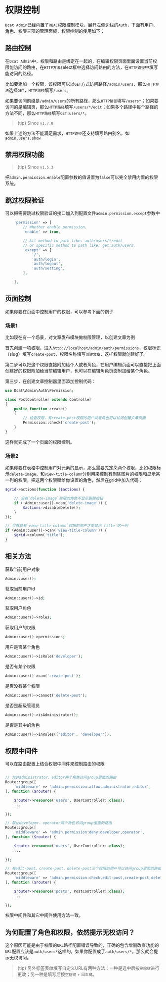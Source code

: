 # 权限控制

`Dcat Admin`已经内置了`RBAC`权限控制模块，展开左侧边栏的`Auth`，下面有用户、角色、权限三项的管理面板，权限控制的使用如下：

## 路由控制

在`Dcat Admin`中，权限和路由是绑定在一起的，在编辑权限页面里面设置当前权限能访问的路由，在`HTTP方法`select框中选择访问路由的方法，在`HTTP路径`中填写能访问的路径。

比如要添加一个权限，该权限可以以`GET`方式访问路径`/admin/users`，那么`HTTP方法`选择`GET`，`HTTP路径`填写`/users`。


如果要访问前缀是`/admin/users`的所有路径，那么`HTTP路径`填写`/users*`；如果要访问的是编辑页，那么`HTTP路径`填写`/users/*/edit`；如果多个路径中每个路径的方法不同，那么`HTTP路径`填写`GET:users/*`。

> {tip} Since `v1.7.0`

如果上述的方法不能满足需求，`HTTP路径`还支持填写路由别名，如`admin.users.show`


## 禁用权限功能

> {tip} Since `v1.5.3`

把`admin.permission.enable`配置参数的值设置为`false`可以完全禁用内置的权限系统。

## 跳过权限验证

可以把需要跳过权限验证的接口加入到配置文件`admin.permission.except`参数中

```php
	'permission' => [
		// Whether enable permission.
		'enable' => true,

		// All method to path like: auth/users/*/edit
		// or specific method to path like: get:auth/users.
		'except' => [
			'/',
			'auth/login',
			'auth/logout',
			'auth/setting',
		],

	],
```

## 页面控制

如果你要在页面中控制用户的权限，可以参考下面的例子

### 场景1

比如现在有一个场景，对文章发布模块做权限管理，以创建文章为例

首先创建一项权限，进入`http://localhost/admin/auth/permissions`，权限标识（slug）填写`create-post`，权限名称填写`创建文章`，这样权限就创建好了。

第二步可以把这个权限直接附加给个人或者角色，在用户编辑页面可以直接把上面创建好的权限附加给当前编辑用户，也可以在编辑角色页面附加给某个角色。

第三步，在创建文章控制器里面添加控制代码：
```php
use Dcat\Admin\Auth\Permission;

class PostController extends Controller
{
    public function create()
    {
        // 检查权限，有create-post权限的用户或者角色可以访问创建文章页面
        Permission::check('create-post');
    }
}
```
这样就完成了一个页面的权限控制。

### 场景2

如果你要在表格中控制用户对元素的显示，那么需要先定义两个权限，比如权限标示`delete-image`、和`view-title-column`分别用来控制有删除图片的权限和显示某一列的权限，把这两个权限赋给你设置的角色，然后在grid中加入代码：
```php
$grid->actions(function ($actions) {

    // 没有`delete-image`权限的角色不显示删除按钮
    if (!Admin::user()->can('delete-image')) {
        $actions->disableDelete();
    }
});

// 只有具有`view-title-column`权限的用户才能显示`title`这一列
if (Admin::user()->can('view-title-column')) {
    $grid->column('title');
}
```

## 相关方法

获取当前用户对象
```php
Admin::user();
```

获取当前用户id
```php
Admin::user()->id;
```

获取用户角色
```php
Admin::user()->roles;
```

获取用户的权限
```php
Admin::user()->permissions;
```

用户是否某个角色
```php
Admin::user()->isRole('developer');
```

是否有某个权限
```php
Admin::user()->can('create-post');
```

是否没有某个权限
```php
Admin::user()->cannot('delete-post');
```

是否是超级管理员
```php
Admin::user()->isAdministrator();
```

是否是其中的角色
```php
Admin::user()->inRoles(['editor', 'developer']);
```

## 权限中间件

可以在路由配置上结合权限中间件来控制路由的权限

```php

// 允许administrator、editor两个角色访问group里面的路由
Route::group([
    'middleware' => 'admin.permission:allow,administrator,editor',
], function ($router) {

    $router->resource('users', UserController::class);
    ...
    
});

// 禁止developer、operator两个角色访问group里面的路由
Route::group([
    'middleware' => 'admin.permission:deny,developer,operator',
], function ($router) {

    $router->resource('users', UserController::class);
    ...
    
});

// 有edit-post、create-post、delete-post三个权限的用户可以访问group里面的路由
Route::group([
    'middleware' => 'admin.permission:check,edit-post,create-post,delete-post',
], function ($router) {

    $router->resource('posts', PostController::class);
    ...
    
});
```

权限中间件和其它中间件使用方法一致。

## 为何配置了角色和权限，依然提示无权访问？

这个原因可能是由于权限的`URL`路径配置错误导致的，正确的包含增删改查功能的`URL`配置应该是`auth/users*`这样的，如果你配置成了`auth/users/*`，那么就会提示无权访问。

> {tip} 另外标签表单填写自定义URL有两种方法：一种是选中后按`删除键`进行更改；另一种是填写后按`空格键` + `回车键`。

